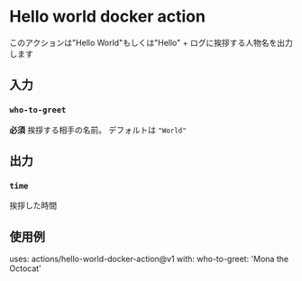 # Hello world docker action

このアクションは"Hello World"もしくは"Hello" + ログに挨拶する人物名を出力します

## 入力

### `who-to-greet`

**必須** 挨拶する相手の名前。 デフォルトは `"World"`

## 出力

### `time`

挨拶した時間

## 使用例

uses: actions/hello-world-docker-action@v1
with:
  who-to-greet: 'Mona the Octocat'